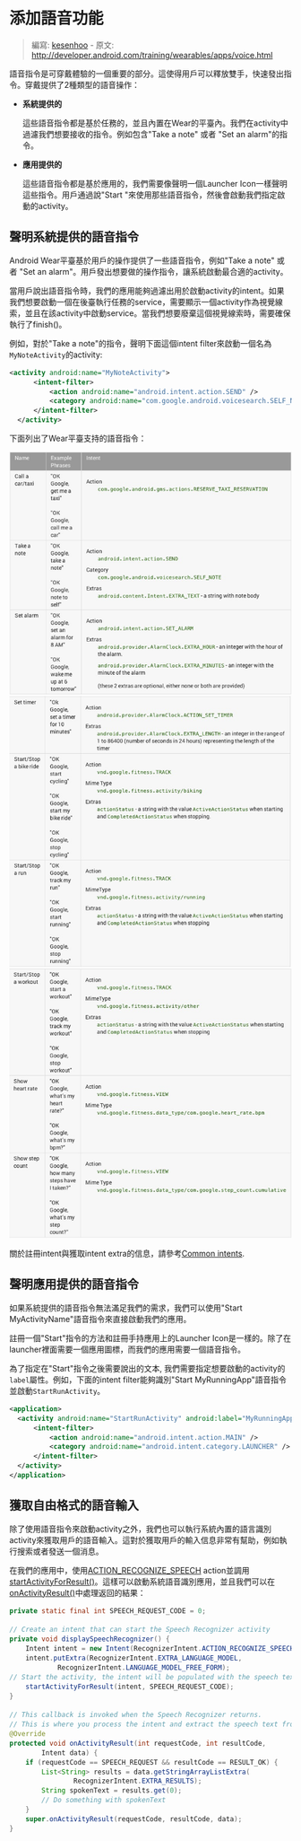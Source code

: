 # 添加語音功能

> 編寫: [kesenhoo](https://github.com/kesenhoo) - 原文: <http://developer.android.com/training/wearables/apps/voice.html>

語音指令是可穿戴體驗的一個重要的部分。這使得用戶可以釋放雙手，快速發出指令。穿戴提供了2種類型的語音操作：

* **系統提供的**

  這些語音指令都是基於任務的，並且內置在Wear的平臺內。我們在activity中過濾我們想要接收的指令。例如包含"Take a note" 或者 "Set an alarm"的指令。

* **應用提供的**

  這些語音指令都是基於應用的，我們需要像聲明一個Launcher Icon一樣聲明這些指令。用戶通過說"Start "來使用那些語音指令，然後會啟動我們指定啟動的activity。

## 聲明系統提供的語音指令

Android Wear平臺基於用戶的操作提供了一些語音指令，例如"Take a note" 或者 "Set an alarm"。用戶發出想要做的操作指令，讓系統啟動最合適的activity。

當用戶說出語音指令時，我們的應用能夠過濾出用於啟動activity的intent。如果我們想要啟動一個在後臺執行任務的service，需要顯示一個activity作為視覺線索，並且在該activity中啟動service。當我們想要廢棄這個視覺線索時，需要確保執行了finish()。

例如，對於"Take a note"的指令，聲明下面這個intent filter來啟動一個名為`MyNoteActivity`的activity:

```xml
<activity android:name="MyNoteActivity">
      <intent-filter>
          <action android:name="android.intent.action.SEND" />
          <category android:name="com.google.android.voicesearch.SELF_NOTE" />
      </intent-filter>
  </activity>
```

下面列出了Wear平臺支持的語音指令：

![voice_intent_1](voice_intent_1.png)
![voice_intent_2](voice_intent_2.png)
![voice_intent_3](voice_intent_3.png)

關於註冊intent與獲取intent extra的信息，請參考[Common intents](http://developer.android.com/guide/components/intents-common.html).

## 聲明應用提供的語音指令

如果系統提供的語音指令無法滿足我們的需求，我們可以使用"Start MyActivityName"語音指令來直接啟動我們的應用。

註冊一個"Start"指令的方法和註冊手持應用上的Launcher Icon是一樣的。除了在launcher裡面需要一個應用圖標，而我們的應用需要一個語音指令。

為了指定在"Start"指令之後需要說出的文本, 我們需要指定想要啟動的activity的`label`屬性。例如，下面的intent filter能夠識別"Start MyRunningApp"語音指令並啟動`StartRunActivity`。

```xml
<application>
  <activity android:name="StartRunActivity" android:label="MyRunningApp">
      <intent-filter>
          <action android:name="android.intent.action.MAIN" />
          <category android:name="android.intent.category.LAUNCHER" />
      </intent-filter>
  </activity>
</application>
```

## 獲取自由格式的語音輸入

除了使用語音指令來啟動activity之外，我們也可以執行系統內置的語言識別activity來獲取用戶的語音輸入。這對於獲取用戶的輸入信息非常有幫助，例如執行搜索或者發送一個消息。

在我們的應用中，使用[ACTION_RECOGNIZE_SPEECH](http://developer.android.com/reference/android/speech/RecognizerIntent.html#ACTION_RECOGNIZE_SPEECH) action並調用<a href="http://developer.android.com/reference/android/app/Activity.html#startActivityForResult(android.content.Intent, int)">startActivityForResult()</a>。這樣可以啟動系統語音識別應用，並且我們可以在<a href="http://developer.android.com/reference/android/app/Activity.html#onActivityResult(int, int, android.content.Intent)">onActivityResult()</a>中處理返回的結果：

```java
private static final int SPEECH_REQUEST_CODE = 0;

// Create an intent that can start the Speech Recognizer activity
private void displaySpeechRecognizer() {
    Intent intent = new Intent(RecognizerIntent.ACTION_RECOGNIZE_SPEECH);
    intent.putExtra(RecognizerIntent.EXTRA_LANGUAGE_MODEL,
            RecognizerIntent.LANGUAGE_MODEL_FREE_FORM);
// Start the activity, the intent will be populated with the speech text
    startActivityForResult(intent, SPEECH_REQUEST_CODE);
}

// This callback is invoked when the Speech Recognizer returns.
// This is where you process the intent and extract the speech text from the intent.
@Override
protected void onActivityResult(int requestCode, int resultCode,
        Intent data) {
    if (requestCode == SPEECH_REQUEST && resultCode == RESULT_OK) {
        List<String> results = data.getStringArrayListExtra(
                RecognizerIntent.EXTRA_RESULTS);
        String spokenText = results.get(0);
        // Do something with spokenText
    }
    super.onActivityResult(requestCode, resultCode, data);
}
```
